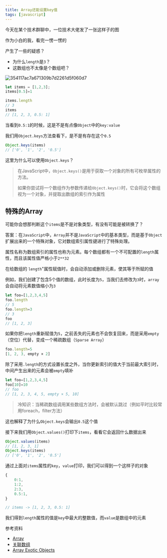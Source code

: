 ```yaml
---
title: Array还能设置key值
tags: [javascript]
---
```


今天在某个技术群聊中，一位技术大佬发了一张这样子的图

作为小白的我，看完一愣一愣的

产生了一些的疑惑？

- 为什么`length`是`3`？
- 这数组也不太像是个数组吧？

![354117ac7a671309b7d2261d5f060d7](https://raw.githubusercontent.com/QC2168/note-img/main/354117ac7a671309b7d2261d5f060d7.jpg)


```JavaScript
let items = [1,2,3];
items[0.5]=1

items.length
// 3
items
// [1, 2, 3, 0.5: 1]
```
当看到`0.5:1`的时候，这是不是有点像`Object`中的`key:value`

我们用`Object.keys`方法查看下，是不是有存在这个`0.5`

```JavaScript
Object.keys(items)
// ['0', '1', '2', '0.5']
```

这里为什么可以使用`Object.keys`？

> 在JavaScript中，`Object.keys()`是用于获取一个对象的所有可枚举属性的方法。
>
> 如果你尝试将一个数组作为参数传递给`Object.keys()`时，它会将这个数组视为一个对象，并提取出数组的索引作为属性

## 特殊的Array

可能你会想那判断这个`items`是不是对象类型，有没有可能是被转换了？

答案：在`JavaScript`中，`Array`并不是`JavaScript`中的基本类型，而是基于`Object`扩展出来的一个特殊对象，它对数组索引属性键进行了特殊处理。

属性名称为数组索引的属性也称为元素。每个数组都有一个不可配置的`length`属性，而且该属性值严格小于`2**32`

在给数组的 `length`"属性赋值时，会自动添加或删除元素，使其等于所赋的值

例如，我们创建了包含5个值的数组，此时长度为`5`，当我们去修改为`3`时，`array`会自动将元素数值缩小为`3`
```JavaScript
let foo=[1,2,3,4,5]
foo.length
// 5
foo.length=3
// 3
foo
// [1, 2, 3]
```
如果你把`length`重新赋值为`5`，之前丢失的元素也不会恢复回来，而是采用`empty`（空位）代替，变成一个稀疏数组（`Sparse Array`）
```JavaScript
foo.length=5
[1, 2, 3, empty × 2]
```
除了采用`.length`的方式设置长度之外，当你更新索引的值大于当前最大索引时，中间产生出来的元素会被`empty`填补

```JavaScript
let foo=[1,2,3,4,5]
foo[10]=10
// foo
// [1, 2, 3, 4, 5, empty × 5, 10]
```
> 冷知识：当稀疏数组调用某些数组方法时，会被默认跳过（例如平时比较常用foreach，filter方法）

这也解释了为什么`Object.keys`会输出`0.5`这个值

接下来我们用`Object.values()`打印下`items`，看看它会返回什么数据出来

```JavaScript
Object.values(items)
// [1, 2, 3, 1]
Object.keys(items)
// ['0', '1', '2', '0.5']
```

通过上面对`items`属性的`key`，`value`打印，我们可以得到一个这样子的对象

```JavaScript
{
    0:1,
    1:2,
    2:3,
    0.5:1,
}

// items -> [1, 2, 3, 0.5: 1]
```
我们得到`length`属性的值是`key`中最大的整数值，而`value`是数组中的元素


参考资料

- [Array](https://developer.mozilla.org/zh-CN/docs/Web/JavaScript/Reference/Global_Objects/Array)
- [关联数组](https://zh.wikipedia.org/wiki/%E5%85%B3%E8%81%94%E6%95%B0%E7%BB%84)
- [Array Exotic Objects](https://tc39.es/ecma262/#array-exotic-object)